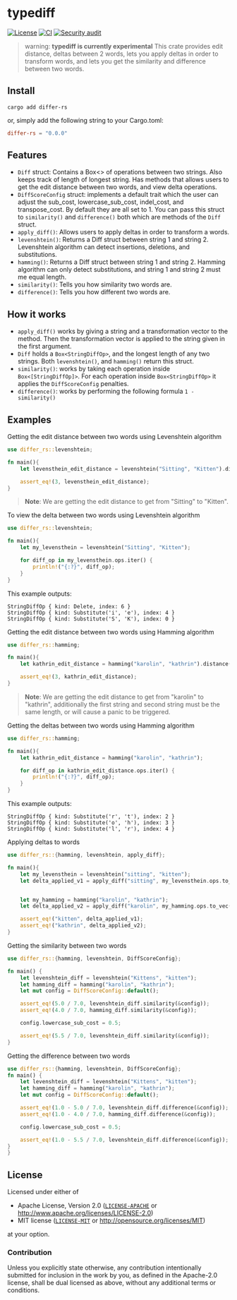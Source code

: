 # typediff
[![License](https://img.shields.io/badge/license-MIT%20%26%20Apache%202.0-green)](#license)
[![CI](https://github.com/nlp-rs/typediff/actions/workflows/main.yml/badge.svg)](https://github.com/nlp-rs/typediff/actions/workflows/main.yml)
[![Security audit](https://github.com/nlp-rs/typediff/actions/workflows/security-audit.yml/badge.svg)](https://github.com/nlp-rs/typediff/actions/workflows/security-audit.yml)
> warning: **typediff is currently experimental**
This crate provides edit distance, deltas between 2 words, lets you apply deltas in order to transform words, and lets you get the similarity and difference between two words.

## Install
```shell
cargo add differ-rs
```
or, simply add the following string to your Cargo.toml:

```toml
differ-rs = "0.0.0"
```

## Features
* `Diff` struct: Contains a Box<> of operations between two strings. Also keeps track of length of longest string. Has methods that allows users to get the edit distance between two words, and view delta operations. 
* `DiffScoreConfig` struct: implements a default trait which the user can adjust the sub_cost, lowercase_sub_cost, indel_cost, and transpose_cost. By default they are all set to 1. You can pass this struct to `similarity()` and `difference()` both which are methods of the `Diff` struct.
* `apply_diff()`: Allows users to apply deltas in order to transform a words.
* `levenshtein()`: Returns a Diff struct between string 1 and string 2. Levenshtein algorithm can detect insertions, deletions, and substitutions. 
* `hamming()`: Returns a Diff struct between string 1 and string 2. Hamming algorithm can only detect substitutions, and string 1 and string 2 must me equal length.
* `similarity()`: Tells you how similarity two words are.
* `difference()`: Tells you how different two words are.

## How it works
* `apply_diff()` works by giving a string and a transformation vector to the method. Then the transformation vector is applied to the string given in the first argument.
* `Diff` holds a `Box<StringDiffOp>`, and the longest length of any two strings. Both `levenshtein()`, and `hamming()`  return this struct.
* `similarity()`: works by taking each operation inside `Box<[StringDiffOp]>`. For each operation inside `Box<StringDiffOp>` it applies the `DiffScoreConfig` penalties.
* `difference()`: works by performing the following formula `1 - similarity()`

## Examples

Getting the edit distance between two words using Levenshtein algorithm 
```rs
use differ_rs::levenshtein;

fn main(){
    let levensthein_edit_distance = levenshtein("Sitting", "Kitten").distance();

    assert_eq!(3, levensthein_edit_distance);
}
```
> **Note**: We are getting the edit distance to get from "Sitting" to "Kitten".

To view the delta between two words using Levenshtein algorithm 
```rs
use differ_rs::levenshtein;

fn main(){
    let my_levensthein = levenshtein("Sitting", "Kitten");

    for diff_op in my_levensthein.ops.iter() {
        println!("{:?}", diff_op);
    }
}
```

This example outputs:

```text
StringDiffOp { kind: Delete, index: 6 }
StringDiffOp { kind: Substitute('i', 'e'), index: 4 }
StringDiffOp { kind: Substitute('S', 'K'), index: 0 }
```

Getting the edit distance between two words using Hamming algorithm 
```rs
use differ_rs::hamming;

fn main(){
	let kathrin_edit_distance = hamming("karolin", "kathrin").distance();

    assert_eq!(3, kathrin_edit_distance);
}
```
> **Note**: We are getting the edit distance to get from "karolin" to "kathrin",
additionally the first string and second string must be the same length, or
will cause a panic to be triggered. 


Getting the deltas between two words using Hamming algorithm 
```rs
use differ_rs::hamming;

fn main(){
	let kathrin_edit_distance = hamming("karolin", "kathrin");

    for diff_op in kathrin_edit_distance.ops.iter() {
		println!("{:?}", diff_op);
	}
}
```
This example outputs:

```text
StringDiffOp { kind: Substitute('r', 't'), index: 2 }
StringDiffOp { kind: Substitute('o', 'h'), index: 3 }
StringDiffOp { kind: Substitute('l', 'r'), index: 4 }
```

Applying deltas to words
```rs
use differ_rs::{hamming, levenshtein, apply_diff};

fn main(){
    let my_levensthein = levenshtein("sitting", "kitten");
    let delta_applied_v1 = apply_diff("sitting", my_levensthein.ops.to_vec());


    let my_hamming = hamming("karolin", "kathrin");
    let delta_applied_v2 = apply_diff("karolin", my_hamming.ops.to_vec());

    assert_eq!("kitten", delta_applied_v1);
    assert_eq!("kathrin", delta_applied_v2);
}
```

Getting the similarity between two words
```rs
use differ_rs::{hamming, levenshtein, DiffScoreConfig};

fn main() {
	let levenshtein_diff = levenshtein("Kittens", "kitten");
	let hamming_diff = hamming("karolin", "kathrin");
	let mut config = DiffScoreConfig::default();

	assert_eq!(5.0 / 7.0, levenshtein_diff.similarity(&config));
	assert_eq!(4.0 / 7.0, hamming_diff.similarity(&config));

	config.lowercase_sub_cost = 0.5;

	assert_eq!(5.5 / 7.0, levenshtein_diff.similarity(&config));
}
```

Getting the difference between two words
```rs
use differ_rs::{hamming, levenshtein, DiffScoreConfig};
fn main() {
	let levenshtein_diff = levenshtein("Kittens", "kitten");
	let hamming_diff = hamming("karolin", "kathrin");
	let mut config = DiffScoreConfig::default();

	assert_eq!(1.0 - 5.0 / 7.0, levenshtein_diff.difference(&config));
	assert_eq!(1.0 - 4.0 / 7.0, hamming_diff.difference(&config));

	config.lowercase_sub_cost = 0.5;

	assert_eq!(1.0 - 5.5 / 7.0, levenshtein_diff.difference(&config));
}
}
```


## License
Licensed under either of
 * Apache License, Version 2.0 ([`LICENSE-APACHE`](LICENSE-APACHE) or http://www.apache.org/licenses/LICENSE-2.0)
 * MIT license ([`LICENSE-MIT`](LICENSE-MIT) or http://opensource.org/licenses/MIT)

at your option.

### Contribution
Unless you explicitly state otherwise, any contribution intentionally submitted for inclusion in the work by you, as defined in the Apache-2.0 license, shall be dual licensed as above, without any additional terms or conditions.
